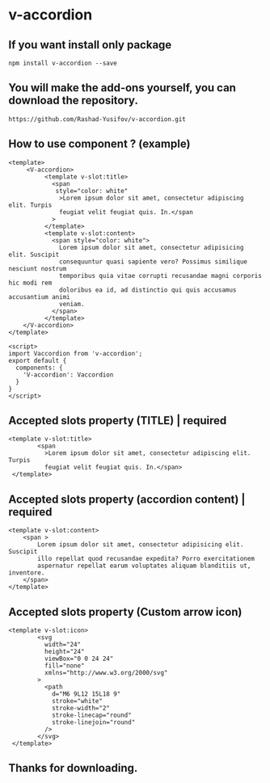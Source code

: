 # v-accordion

## If you want install only package
```
npm install v-accordion --save
```

## You will make the add-ons yourself, you can download the repository.

```
https://github.com/Rashad-Yusifov/v-accordion.git
```


## How to use component ? (example)

```
<template>
     <V-accordion>
          <template v-slot:title>
            <span
             style="color: white"
              >Lorem ipsum dolor sit amet, consectetur adipiscing elit. Turpis
              feugiat velit feugiat quis. In.</span
            >
          </template>
          <template v-slot:content>
            <span style="color: white">
              Lorem ipsum dolor sit amet, consectetur adipisicing elit. Suscipit
              consequuntur quasi sapiente vero? Possimus similique nesciunt nostrum
              temporibus quia vitae corrupti recusandae magni corporis hic modi rem
              doloribus ea id, ad distinctio qui quis accusamus accusantium animi
              veniam.
            </span>
          </template>
    </V-accordion>
</template>

<script>
import Vaccordion from 'v-accordion';
export default {
  components: {
    'V-accordion': Vaccordion
  }
}
</script>

```


## Accepted slots property (TITLE) | required

```
<template v-slot:title>
        <span
          >Lorem ipsum dolor sit amet, consectetur adipiscing elit. Turpis
          feugiat velit feugiat quis. In.</span>
 </template>
```



## Accepted slots property (accordion content) | required

```
<template v-slot:content>
    <span >
        Lorem ipsum dolor sit amet, consectetur adipisicing elit. Suscipit
        illo repellat quod recusandae expedita? Porro exercitationem
        aspernatur repellat earum voluptates aliquam blanditiis ut, inventore.
    </span>
</template>
```



## Accepted slots property (Custom arrow icon)

```
<template v-slot:icon>
        <svg
          width="24"
          height="24"
          viewBox="0 0 24 24"
          fill="none"
          xmlns="http://www.w3.org/2000/svg"
        >
          <path
            d="M6 9L12 15L18 9"
            stroke="white"
            stroke-width="2"
            stroke-linecap="round"
            stroke-linejoin="round"
          />
        </svg>
 </template>
```



## Thanks for downloading.

